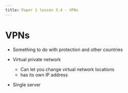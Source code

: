 ```yaml
---
title: Paper 1 lesson 3.4 - VPNs
---
```


# VPNs

* Something to do with protection and other countries

* Virtual private network
   * Can let you change virtual network locations
   * has its own IP address

* Single server